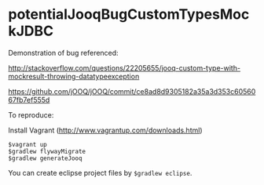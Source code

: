potentialJooqBugCustomTypesMockJDBC
===================================

Demonstration of bug referenced:

http://stackoverflow.com/questions/22205655/jooq-custom-type-with-mockresult-throwing-datatypeexception

https://github.com/jOOQ/jOOQ/commit/ce8ad8d9305182a35a3d353c6056067fb7ef555d

To reproduce:

Install Vagrant (http://www.vagrantup.com/downloads.html)

```
$vagrant up
$gradlew flywayMigrate
$gradlew generateJooq
```

You can create eclipse project files by ```$gradlew eclipse```. 
